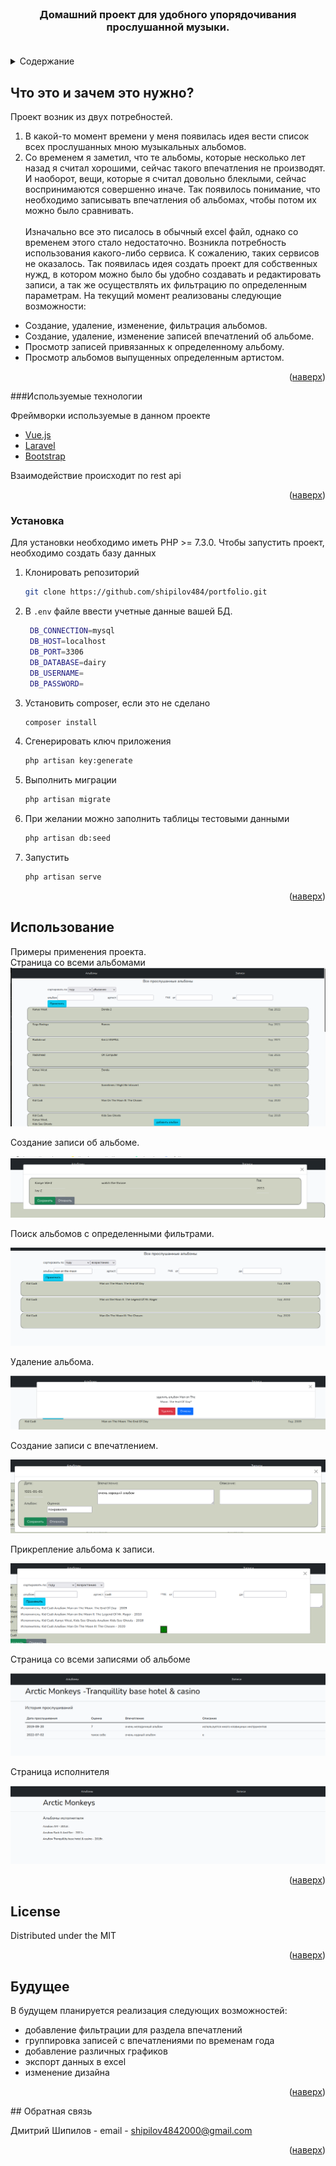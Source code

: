 <div id="top"></div>



<br />
<div align="center">



  <h3 align="center">
    Домашний проект для удобного упорядочивания прослушанной музыки.
    <br />
    <br />

  </h3>
</div>


<details>
  <summary>Содержание</summary>
  <ol>
    <li>
      <a href="#about-the-project">Что это и зачем это нужно?</a>
    </li>
        <li><a href="#technologies">Используемые технологии</a></li>
        <li><a href="#requirements">Технические требования</a></li>
    <li><a href="#installation">Установка</a></li>
    <li><a href="#usage">Использование</a></li>
    <li><a href="#license">Лицензия</a></li>
    <li><a href="#future">Будущее</a></li>
    <li><a href="#contact">Обратная связь</a></li>
  </ol>
</details>



<!-- ABOUT THE PROJECT -->
## Что это и зачем это нужно?
<div id="about-the-project">
Проект возник из двух потребностей. 

1. В какой-то момент времени у меня появилась идея вести список всех прослушанных мною музыкальных альбомов.
2. Со временем я заметил, что те альбомы, которые несколько лет назад я считал хорошими, сейчас такого впечатления не производят. 
И наоборот, вещи, которые я считал довольно блеклыми, сейчас воспринимаются совершенно иначе.
Так появилось понимание, что необходимо записывать впечатления об альбомах, чтобы потом их можно было сравнивать.
<br><br>
Изначально все это писалось в обычный excel файл, однако со временем этого стало недостаточно. 
Возникла потребность использования какого-либо сервиса. К сожалению, таких сервисов не оказалось. 
Так появилась идея создать проект для собственных нужд, в котором можно было бы удобно создавать и редактировать записи, а так же осуществлять их фильтрацию по определенным параметрам. 
На текущий момент реализованы следующие возможности:


* Создание, удаление, изменение, фильтрация альбомов.
* Создание, удаление, изменение записей впечатлений об альбоме.
* Просмотр записей привязанных к определенному альбому.
* Просмотр альбомов выпущенных определенным артистом.

<p align="right">(<a href="#top">наверх</a>)</p>
</div>

<div id="technologies">

###Используемые технологии

Фреймворки используемые в данном проекте


* [Vue.js](https://vuejs.org/)
* [Laravel](https://laravel.com)
* [Bootstrap](https://getbootstrap.com)

Взаимодействие происходит по rest api
<p align="right">(<a href="#top">наверх</a>)</p>
</div>



<div id="installation">

### Установка

Для установки необходимо иметь PHP >= 7.3.0. Чтобы запустить проект, необходимо создать базу данных

1. Клонировать репозиторий
   ```sh
   git clone https://github.com/shipilov484/portfolio.git
   ```
2. В `.env` файле ввести учетные данные вашей БД.
   ```sh
    DB_CONNECTION=mysql
    DB_HOST=localhost
    DB_PORT=3306
    DB_DATABASE=dairy
    DB_USERNAME=
    DB_PASSWORD=
   ```
3. Установить composer, если это не сделано
    ```sh
   composer install
   ```
4. Сгенерировать ключ приложения
    ```sh
    php artisan key:generate
    ```

5. Выполнить миграции
   ```sh
   php artisan migrate
   ```

   
6. При желании можно заполнить таблицы тестовыми данными 
      ```sh
      php artisan db:seed
      ```
   
7. Запустить
   ```sh
   php artisan serve
   ```

<p align="right">(<a href="#top">наверх</a>)</p>
</div>


<div id="usage">

## Использование

Примеры применения проекта. \
Страница со всеми альбомами
<img src="preview_images/album list.png">

Создание записи об альбоме.

<img src="preview_images/create album.png">


Поиск альбомов с определенными фильтрами.

<img src="preview_images/filter album.png">

Удаление альбома.

<img src="preview_images/delete album.png">


Создание записи с впечатлением.

<img src="preview_images/create dairy.png">

Прикрепление альбома к записи.

<img src="preview_images/attach album.png">

Страница со всеми записями об альбоме

<img src="preview_images/album page.png">

Страница исполнителя

<img src="preview_images/artist page.png">

<p align="right">(<a href="#top">наверх</a>)</p>

</div>






<div id="license">
<!-- LICENSE -->

## License

Distributed under the MIT 

<p align="right">(<a href="#top">наверх</a>)</p>
</div>
<div id="future">

## Будущее
 В будущем планируется реализация следующих возможностей:
* добавление фильтрации для раздела впечатлений
* группировка записей с впечатлениями по временам года
* добавление различных графиков
* экспорт данных в excel
* изменение дизайна
<p align="right">(<a href="#top">наверх</a>)</p>
</div>



<div id="contact">
<!-- CONTACT -->
## Обратная связь

Дмитрий Шипилов - email - shipilov4842000@gmail.com


<p align="right">(<a href="#top">наверх</a>)</p>
</div>
